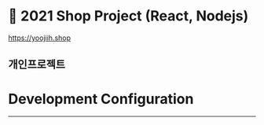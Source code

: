 # 🛒 2021 Shop Project (React, Nodejs)
https://yoojiih.shop

## 개인프로젝트

# Development Configuration
------------------------------
